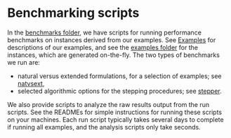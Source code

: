 # Benchmarking scripts

In the [benchmarks folder](https://github.com/jump-dev/Hypatia.jl/tree/master/benchmarks), we have scripts for running performance benchmarks on instances derived from our examples.
See [Examples](@ref) for descriptions of our examples, and see the [examples folder](https://github.com/jump-dev/Hypatia.jl/tree/master/examples) for the instances, which are generated on-the-fly.
The two types of benchmarks we run are:

  - natural versus extended formulations, for a selection of examples; see [natvsext](https://github.com/jump-dev/Hypatia.jl/tree/master/benchmarks/natvsext),
  - selected algorithmic options for the stepping procedures; see [stepper](https://github.com/jump-dev/Hypatia.jl/tree/master/benchmarks/stepper).

We also provide scripts to analyze the raw results output from the run scripts.
See the READMEs for simple instructions for running these scripts on your machines.
Each run script typically takes several days to complete if running all examples, and the analysis scripts only take seconds.
